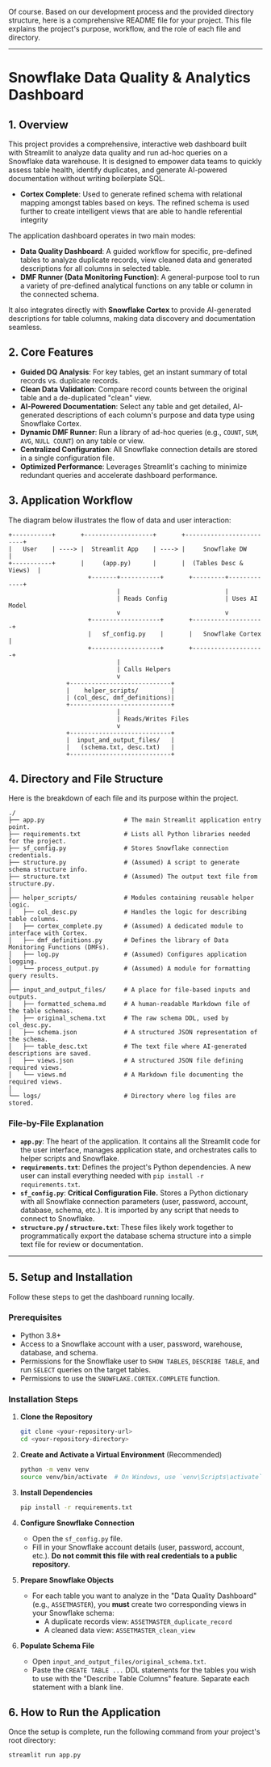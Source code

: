 Of course. Based on our development process and the provided directory structure, here is a comprehensive README file for your project. This file explains the project's purpose, workflow, and the role of each file and directory.

---

# Snowflake Data Quality & Analytics Dashboard

## 1. Overview

This project provides a comprehensive, interactive web dashboard built with Streamlit to analyze data quality and run ad-hoc queries on a Snowflake data warehouse. It is designed to empower data teams to quickly assess table health, identify duplicates, and generate AI-powered documentation without writing boilerplate SQL.

*   **Cortex Complete**: Used to generate refined schema with relational mapping amongst tables based on keys. The refined schema is used further to create intelligent views that are able to handle referential integrity

The application dashboard operates in two main modes:
*   **Data Quality Dashboard**: A guided workflow for specific, pre-defined tables to analyze duplicate records, view cleaned data and generated descriptions for all columns in selected table.
*   **DMF Runner (Data Monitoring Function)**: A general-purpose tool to run a variety of pre-defined analytical functions on any table or column in the connected schema.


It also integrates directly with **Snowflake Cortex** to provide AI-generated descriptions for table columns, making data discovery and documentation seamless.

## 2. Core Features

*   **Guided DQ Analysis**: For key tables, get an instant summary of total records vs. duplicate records.
*   **Clean Data Validation**: Compare record counts between the original table and a de-duplicated "clean" view.
*   **AI-Powered Documentation**: Select any table and get detailed, AI-generated descriptions of each column's purpose and data type using Snowflake Cortex.
*   **Dynamic DMF Runner**: Run a library of ad-hoc queries (e.g., `COUNT`, `SUM`, `AVG`, `NULL COUNT`) on any table or view.
*   **Centralized Configuration**: All Snowflake connection details are stored in a single configuration file.
*   **Optimized Performance**: Leverages Streamlit's caching to minimize redundant queries and accelerate dashboard performance.

## 3. Application Workflow

The diagram below illustrates the flow of data and user interaction:

```
+-----------+       +-------------------+       +-------------------------+
|   User    | ----> |  Streamlit App    | ----> |     Snowflake DW        |
+-----------+       |     (app.py)      |       |  (Tables Desc & Views)  |
                      +-------+-----------+       +---------+-------------+
                              |                             |
                              | Reads Config                | Uses AI Model
                              v                             v
                      +-------------------+       +--------------------+
                      |   sf_config.py    |       |   Snowflake Cortex |
                      +-------------------+       +--------------------+
                              |
                              | Calls Helpers
                              v
                +----------------------------+
                |    helper_scripts/         |
                | (col_desc, dmf_definitions)|
                +----------------------------+
                              |
                              | Reads/Writes Files
                              v
                +----------------------------+
                |  input_and_output_files/   |
                |   (schema.txt, desc.txt)   |
                +----------------------------+
```

## 4. Directory and File Structure

Here is the breakdown of each file and its purpose within the project.

```
./
├── app.py                      # The main Streamlit application entry point.
├── requirements.txt            # Lists all Python libraries needed for the project.
├── sf_config.py                # Stores Snowflake connection credentials.
├── structure.py                # (Assumed) A script to generate schema structure info.
├── structure.txt               # (Assumed) The output text file from structure.py.
│
├── helper_scripts/             # Modules containing reusable helper logic.
│   ├── col_desc.py             # Handles the logic for describing table columns.
│   ├── cortex_complete.py      # (Assumed) A dedicated module to interface with Cortex.
│   ├── dmf_definitions.py      # Defines the library of Data Monitoring Functions (DMFs).
│   ├── log.py                  # (Assumed) Configures application logging.
│   └── process_output.py       # (Assumed) A module for formatting query results.
│
├── input_and_output_files/     # A place for file-based inputs and outputs.
│   ├── formatted_schema.md     # A human-readable Markdown file of the table schemas.
│   ├── original_schema.txt     # The raw schema DDL, used by col_desc.py.
│   ├── schema.json             # A structured JSON representation of the schema.
│   ├── table_desc.txt          # The text file where AI-generated descriptions are saved.
│   ├── views.json              # A structured JSON file defining required views.
│   └── views.md                # A Markdown file documenting the required views.
│
└── logs/                       # Directory where log files are stored.
```

### File-by-File Explanation

*   **`app.py`**: The heart of the application. It contains all the Streamlit code for the user interface, manages application state, and orchestrates calls to helper scripts and Snowflake.
*   **`requirements.txt`**: Defines the project's Python dependencies. A new user can install everything needed with `pip install -r requirements.txt`.
*   **`sf_config.py`**: **Critical Configuration File.** Stores a Python dictionary with all Snowflake connection parameters (user, password, account, database, schema, etc.). It is imported by any script that needs to connect to Snowflake.
*   **`structure.py` / `structure.txt`**: These files likely work together to programmatically export the database schema structure into a simple text file for review or documentation.
---


## 5. Setup and Installation

Follow these steps to get the dashboard running locally.

### Prerequisites

*   Python 3.8+
*   Access to a Snowflake account with a user, password, warehouse, database, and schema.
*   Permissions for the Snowflake user to `SHOW TABLES`, `DESCRIBE TABLE`, and run `SELECT` queries on the target tables.
*   Permissions to use the `SNOWFLAKE.CORTEX.COMPLETE` function.

### Installation Steps

1.  **Clone the Repository**
    ```bash
    git clone <your-repository-url>
    cd <your-repository-directory>
    ```

2.  **Create and Activate a Virtual Environment** (Recommended)
    ```bash
    python -m venv venv
    source venv/bin/activate  # On Windows, use `venv\Scripts\activate`
    ```

3.  **Install Dependencies**
    ```bash
    pip install -r requirements.txt
    ```

4.  **Configure Snowflake Connection**
    *   Open the `sf_config.py` file.
    *   Fill in your Snowflake account details (user, password, account, etc.). **Do not commit this file with real credentials to a public repository.**

5.  **Prepare Snowflake Objects**
    *   For each table you want to analyze in the "Data Quality Dashboard" (e.g., `ASSETMASTER`), you **must** create two corresponding views in your Snowflake schema:
        *   A duplicate records view: `ASSETMASTER_duplicate_record`
        *   A cleaned data view: `ASSETMASTER_clean_view`

6.  **Populate Schema File**
    *   Open `input_and_output_files/original_schema.txt`.
    *   Paste the `CREATE TABLE ...` DDL statements for the tables you wish to use with the "Describe Table Columns" feature. Separate each statement with a blank line.

## 6. How to Run the Application

Once the setup is complete, run the following command from your project's root directory:

```bash
streamlit run app.py
```

